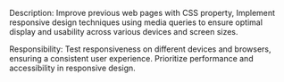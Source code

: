 
Description:
Improve previous web pages with CSS
property, Implement responsive design
techniques using media queries to ensure
optimal display and usability across
various devices and screen sizes.

Responsibility:
Test responsiveness on different devices
and browsers, ensuring a consistent user
experience. Prioritize performance and
accessibility in responsive design.
